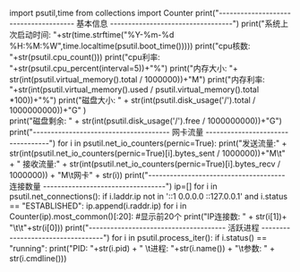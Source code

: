import psutil,time
from collections import Counter
print("--------------------------------------    基本信息 ----------------------------------")
print("系统上次启动时间:  "+str(time.strftime("%Y-%m-%d %H:%M:%W",time.localtime(psutil.boot_time()))))
print("cpu核数:   "+str(psutil.cpu_count()))
print("cpu利率:  "+str(psutil.cpu_percent(interval=5))+"%")
print("内存大小:  "+ str(int(psutil.virtual_memory().total / 1000000))+"M")
print("内存利率:  "+str(int(psutil.virtual_memory().used / psutil.virtual_memory().total *100))+"%")
print("磁盘大小: " + str(int(psutil.disk_usage('/').total / 1000000000))+"G" )           
print("磁盘剩余: " + str(int(psutil.disk_usage('/').free / 1000000000))+"G")
print("--------------------------------------    网卡流量 ----------------------------------")
for i in psutil.net_io_counters(pernic=True):
            print("发送流量:"  + str(int(psutil.net_io_counters(pernic=True)[i].bytes_sent / 1000000))+"M\t" + "  接收流量:" + str(int(psutil.net_io_counters(pernic=True)[i].bytes_recv / 1000000)) + "M\t网卡" + str(i))
print("--------------------------------------    连接数量 ----------------------------------")
ip=[]
for i in psutil.net_connections():
    if i.laddr.ip not in  '::1 0.0.0.0 ::127.0.0.1' and i.status == "ESTABLISHED":
       ip.append(i.raddr.ip)
for i in Counter(ip).most_common()[:20]:    #显示前20个
    print("IP连接数:  " + str(i[1])+ "\t\t"+str(i[0]))
print("--------------------------------------    活跃进程 ----------------------------------")
for i in psutil.process_iter():
    if i.status() == "running":
            print("PID: "+str(i.pid) + "  \t进程: "+str(i.name()) + "\t参数: " + str(i.cmdline()))
